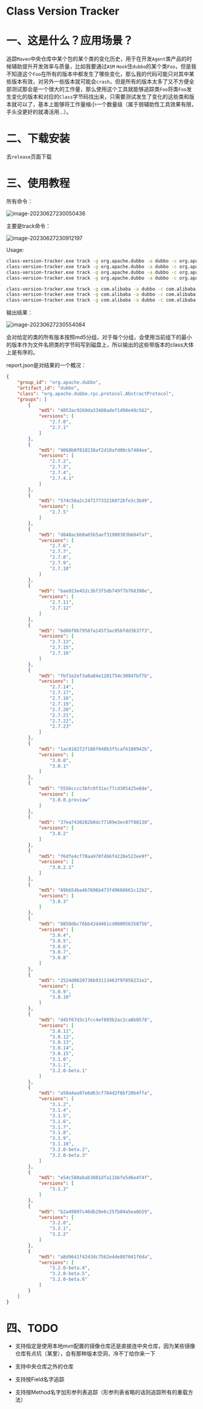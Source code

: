 # Class Version Tracker 

# 一、这是什么？应用场景？

追踪`Maven`中央仓库中某个包的某个类的变化历史，用于在开发`Agent`类产品的时候辅助提升开发效率与质量，比如我要通过`ASM` `Hook`住`dubbo`的某个类`Foo`，但是我不知道这个`Foo`在所有的版本中都发生了哪些变化，那么我的代码可能只对其中某些版本有效，对另外一些版本就可能会`crash`，但是所有的版本太多了又不方便全部测试那会是一个很大的工作量，那么使用这个工具就能够追踪类`Foo`将类`Foo`发生变化的版本和对应的`Class`字节码找出来，只需要测试发生了变化的这些类和版本就可以了，基本上能够将工作量缩小一个数量级（属于弱辅助性工具效果有限，手头没更好的就凑活用...）。

# 二、下载安装

去`release`页面下载

# 三、使用教程

所有命令：

![image-20230627230050436](README.assets/image-20230627230050436.png)

主要是track命令：

![image-20230627230912197](README.assets/image-20230627230912197.png)

Usage:

```bash
class-version-tracker.exe track -g org.apache.dubbo -a dubbo -c org.apache.dubbo.rpc.protocol.DelegateExporterMap -o output
class-version-tracker.exe track -g org.apache.dubbo -a dubbo -c org.apache.dubbo.rpc.protocol.AbstractProtocol -o output
class-version-tracker.exe track -g org.apache.dubbo -a dubbo -c org.apache.dubbo.rpc.protocol.dubbo.DubboProtocol -o output
class-version-tracker.exe track -g org.apache.dubbo -a dubbo -c org.apache.dubbo.common.extension.ExtensionLoader -o output

class-version-tracker.exe track -g com.alibaba -a dubbo -c com.alibaba.dubbo.rpc.protocol.AbstractProtocol -o output
class-version-tracker.exe track -g com.alibaba -a dubbo -c com.alibaba.dubbo.common.extension.ExtensionLoader -o output
class-version-tracker.exe track -g com.alibaba -a dubbo -c com.alibaba.dubbo.rpc.protocol.dubbo.DubboProtocol -o output
```

输出结果：

![image-20230627230554084](README.assets/image-20230627230554084.png)

会对给定的类的所有版本按照md5分组，对于每个分组，会使用当前组下的最小的版本作为文件名把类的字节码写到磁盘上，所以输出的这些带版本的class大体上是有序的。

report.json是对结果的一个概况：

```json
{
    "group_id": "org.apache.dubbo",
    "artifact_id": "dubbo",
    "class": "org.apache.dubbo.rpc.protocol.AbstractProtocol",
    "groups": [
        {
            "md5": "4053ac9260da33488adef1d98e49c562",
            "versions": [
                "2.7.0",
                "2.7.1"
            ]
        },
        {
            "md5": "9068b0f818238af2d10afd00cb7484ee",
            "versions": [
                "2.7.2",
                "2.7.3",
                "2.7.4",
                "2.7.4.1"
            ]
        },
        {
            "md5": "574c56a2c24717733216872bfe3c3bd9",
            "versions": [
                "2.7.5"
            ]
        },
        {
            "md5": "d848acbb0a65b5aef31980383b604faf",
            "versions": [
                "2.7.6",
                "2.7.7",
                "2.7.8",
                "2.7.9",
                "2.7.10"
            ]
        },
        {
            "md5": "bae923e452c3bf3f5db749f7b768398e",
            "versions": [
                "2.7.11",
                "2.7.12"
            ]
        },
        {
            "md5": "bd8bf8b79587a145f3ac056fdd3637f3",
            "versions": [
                "2.7.13",
                "2.7.15",
                "2.7.16"
            ]
        },
        {
            "md5": "fbf1e2ef3a8a84e1201754c3084fbf7b",
            "versions": [
                "2.7.14",
                "2.7.17",
                "2.7.18",
                "2.7.19",
                "2.7.20",
                "2.7.21",
                "2.7.22",
                "2.7.23"
            ]
        },
        {
            "md5": "1ac018272f188f048b3f5caf6108942b",
            "versions": [
                "3.0.0",
                "3.0.1"
            ]
        },
        {
            "md5": "5556cccc3bfc0f31ec77cd305425e8de",
            "versions": [
                "3.0.0.preview"
            ]
        },
        {
            "md5": "37ea7430282b0dc77109e3ec07f88138",
            "versions": [
                "3.0.2"
            ]
        },
        {
            "md5": "f6dfe4cf70aa970f4b6f4220e522ee9f",
            "versions": [
                "3.0.2.1"
            ]
        },
        {
            "md5": "69bb54ba4b7696b473f49668661c12b2",
            "versions": [
                "3.0.3"
            ]
        },
        {
            "md5": "8850dbc76bb42dd461cd080056358756",
            "versions": [
                "3.0.4",
                "3.0.5",
                "3.0.6",
                "3.0.7",
                "3.0.8"
            ]
        },
        {
            "md5": "2524d0620736b93113463f97858231e2",
            "versions": [
                "3.0.9",
                "3.0.10"
            ]
        },
        {
            "md5": "d45f67d3c1fcc4ef893b2ac2ca8b0578",
            "versions": [
                "3.0.11",
                "3.0.12",
                "3.0.13",
                "3.0.14",
                "3.0.15",
                "3.1.0",
                "3.1.1",
                "3.2.0-beta.1"
            ]
        },
        {
            "md5": "a50a4aa97e6d63cf764d2f6bf20b4ffa",
            "versions": [
                "3.1.2",
                "3.1.4",
                "3.1.5",
                "3.1.6",
                "3.1.7",
                "3.1.8",
                "3.1.9",
                "3.1.10",
                "3.2.0-beta.2",
                "3.2.0-beta.3"
            ]
        },
        {
            "md5": "e54c580abab3801dfa11bbfe5d6e4f4f",
            "versions": [
                "3.1.3"
            ]
        },
        {
            "md5": "b2a49097c46db20e6c25fb04a5ea6b59",
            "versions": [
                "3.2.0",
                "3.2.1",
                "3.2.2"
            ]
        },
        {
            "md5": "a8d9641f4243dc7562e4de807041f6da",
            "versions": [
                "3.2.0-beta.4",
                "3.2.0-beta.5",
                "3.2.0-beta.6"
            ]
        }
    ]
}
```

# 四、TODO

- 支持指定是使用本地mvn配置的镜像仓库还是直接连中央仓库，因为某些镜像仓库有点坑（某里），会有那种版本空洞，冷不丁给你来一下 

- 支持中央仓库之外的仓库 

- 支持按Field名字追踪 

- 支持按Method名字加形参列表追踪（形参列表省略的话则追踪所有的重载方法）







